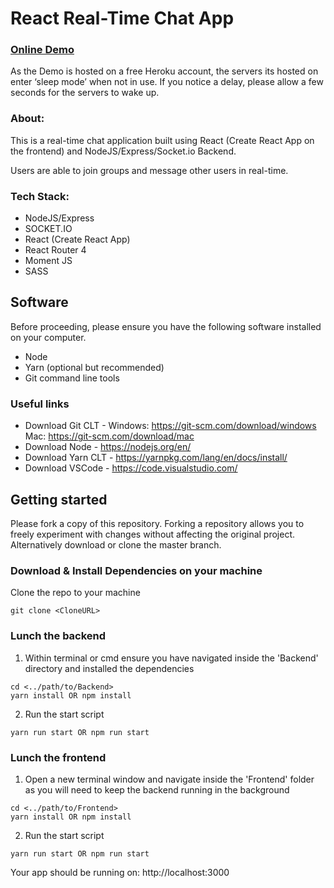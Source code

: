 # React Real-Time Chat App


### [Online Demo](https://react-chatapp-frontend.herokuapp.com)

As the Demo is hosted on a free Heroku account, the servers its hosted on enter ‘sleep mode’ when not in use. If you notice a delay, please allow a few seconds for the servers to wake up.


### About:

This is a real-time chat application built using React (Create React App on the frontend) and NodeJS/Express/Socket.io Backend.

Users are able to join groups and message other users in real-time.

### Tech Stack:

* NodeJS/Express
* SOCKET.IO
* React (Create React App)
* React Router 4
* Moment JS
* SASS

## Software 

Before proceeding, please ensure you have the following software installed on your computer.

* Node
* Yarn (optional but recommended)
* Git command line tools

### Useful links

* Download Git CLT - Windows: https://git-scm.com/download/windows Mac: https://git-scm.com/download/mac
* Download Node - https://nodejs.org/en/
* Download Yarn CLT - https://yarnpkg.com/lang/en/docs/install/
* Download VSCode - https://code.visualstudio.com/

## Getting started

Please fork a copy of this repository. Forking a repository allows you to freely experiment with changes without affecting the original project. Alternatively download or clone the master branch.

### Download & Install Dependencies on your machine 

Clone the repo to your machine 

```
git clone <CloneURL>
```

### Lunch the backend

1)	Within terminal or cmd ensure you have navigated inside the 'Backend' directory and installed the dependencies

```
cd <../path/to/Backend> 
yarn install OR npm install
```

2) Run the start script

``` 
yarn run start OR npm run start
```

### Lunch the frontend

1) Open a new terminal window and navigate inside the 'Frontend' folder as you will need to keep the backend running in the background

```
cd <../path/to/Frontend> 
yarn install OR npm install
```

2) Run the start script

``` 
yarn run start OR npm run start
```

Your app should be running on: http://localhost:3000
